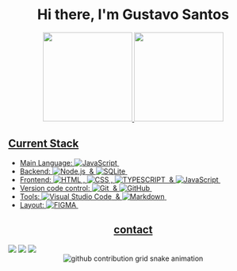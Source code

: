 <h1 align="center">Hi there, I'm Gustavo Santos</h1>

<div align="center">
  <a href="https://github.com/gusta7ms">
  <img height="180em"  src="https://github-readme-stats.vercel.app/api?username=gusta7ms&show_icons=true&theme=omni&include_all_commits=true&count_private=true&number_format=long&card_width=330"/>
  <img height="180em" src="https://github-readme-stats.vercel.app/api/top-langs/?username=gusta7ms&layout=compact&langs_count=16&theme=omni&card_width=314px"/>
</div>

##

## Current Stack

- Main Language: ![JavaScript](https://img.shields.io/badge/-JavaScript-05122A?style=flat&logo=javascript)&nbsp;
- Backend: ![Node.js](https://img.shields.io/badge/-Node.js-05122A?style=flat&logo=node.js)&nbsp; & ![SQLite](https://img.shields.io/badge/-SQLite-05122A?style=flat&logo=sqlite)&nbsp;
- Frontend: ![HTML](https://img.shields.io/badge/-HTML-05122A?style=flat&logo=HTML5)&nbsp;, ![CSS](https://img.shields.io/badge/-CSS-05122A?style=flat&logo=CSS3&logoColor=1572B6)&nbsp;, ![TYPESCRIPT](https://img.shields.io/badge/-TYPESCRIPT-05122A?style=flat&logo=TYPESCRIPT)&nbsp; & ![JavaScript](https://img.shields.io/badge/-JavaScript-05122A?style=flat&logo=javascript)&nbsp;
- Version code control: ![Git](https://img.shields.io/badge/-Git-05122A?style=flat&logo=git)&nbsp; & ![GitHub](https://img.shields.io/badge/-GitHub-05122A?style=flat&logo=github)&nbsp;
- Tools: ![Visual Studio Code](https://img.shields.io/badge/-Visual%20Studio%20Code-05122A?style=flat&logo=visual-studio-code&logoColor=007ACC)&nbsp; & ![Markdown](https://img.shields.io/badge/-Markdown-05122A?style=flat&logo=markdown)&nbsp;
- Layout: ![FIGMA](https://img.shields.io/badge/-FIGMA-05122A?style=flat&logo=FIGMA)&nbsp;



<h2 align="center">contact</h2>
<div>
  <a href = "mailto:gmelo5805@gmail.com"><img src="https://img.shields.io/badge/-Gmail-%23333?style=for-the-badge&logo=gmail&logoColor=white" target="_blank"></a> 
  <a href="https://www.linkedin.com/in/gustavo-melo-5b705529b/" target="_blank"><img src="https://img.shields.io/badge/-LinkedIn-%230077B5?style=for-the-badge&logo=linkedin&logoColor=white" target="_blank"></a>
  <a href="https://w.app/9Q3FJV" target="_blank"><img src="https://img.shields.io/badge/WhatsApp-25D366?style=for-the-badge&logo=whatsapp&logoColor=white" target="_blank"></a>
</div>

<div align="center">
  <picture>
    <source media="(prefers-color-scheme: dark)" srcset="https://raw.githubusercontent.com/gusta7ms/gusta7ms/output/github-contribution-grid-snake-dark.svg">
    <source media="(prefers-color-scheme: light)" srcset="https://raw.githubusercontent.com/gusta7ms/gusta7ms/output/github-contribution-grid-snake.svg">
    <img alt="github contribution grid snake animation" src="https://raw.githubusercontent.com/YourUser/YourUser/output/github-contribution-grid-snake.svg">
  </picture>
</div>



<!--
<h2>Skils</h2>
<div>
  <img src="https://img.shields.io/badge/HTML5-E34F26?style=for-the-badge&logo=html5&logoColor=white">
  <img src="https://img.shields.io/badge/CSS3-1572B6?style=for-the-badge&logo=css3&logoColor=white"><br>
  <img src="https://img.shields.io/badge/JavaScript-F7DF1E?style=for-the-badge&logo=JavaScript&logoColor=black">
  <img src="https://img.shields.io/badge/SQLite-07405E?style=for-the-badge&logo=sqlite&logoColor=white"><br>
  <img src="https://img.shields.io/badge/GIT-E44C30?style=for-the-badge&logo=git&logoColor=white">
  <img src="https://img.shields.io/badge/GitHub-100000?style=for-the-badge&logo=github&logoColor=white"><br>
  <img src="https://img.shields.io/badge/Node.js-43853D?style=for-the-badge&logo=node.js&logoColor=white">
</div>
-->

<!--   <a href="https://discord.gg/G9GPg5SA75" target="_blank"><img src="https://img.shields.io/badge/Discord-7289DA?style=for-the-badge&logo=discord&logoColor=white" target="_blank"></a> -->
